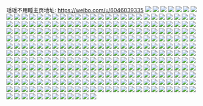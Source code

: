 瑶瑶不用睡主页地址: https://weibo.com/u/6046039335 
![](https://wx4.sinaimg.cn/mw2000/006Baz1tgy1h8wit78g05j30tz141ak7.jpg) 
![](https://wx4.sinaimg.cn/mw2000/006Baz1tgy1h8wit6www5j30u0140dqz.jpg) 
![](https://wx4.sinaimg.cn/mw2000/006Baz1tgy1h8wit7jxn5j30u014049x.jpg) 
![](https://wx4.sinaimg.cn/mw2000/006Baz1tgy1h8wit7y5fjj30u010htgz.jpg) 
![](https://wx4.sinaimg.cn/mw2000/006Baz1tgy1h8wit89h58j30u0140n8f.jpg) 
![](https://wx4.sinaimg.cn/mw2000/006Baz1tgy1h8wiqe6wysj30zu17sarh.jpg) 
![](https://wx4.sinaimg.cn/mw2000/006Baz1tgy1h8po3y0yhzj32cs35s4qr.jpg) 
![](https://wx4.sinaimg.cn/mw2000/006Baz1tgy1h8po3pw5vuj32dc35sb2a.jpg) 
![](https://wx4.sinaimg.cn/mw2000/006Baz1tgy1h8po3s72pmj32dc35sqv7.jpg) 
![](https://wx4.sinaimg.cn/mw2000/006Baz1tgy1h8po3mxxirj32c0340b2b.jpg) 
![](https://wx4.sinaimg.cn/mw2000/006Baz1tgy1h7qzl6u08ij32ag31pu0y.jpg) 
![](https://wx4.sinaimg.cn/mw2000/006Baz1tgy1h7qzlr3ndcj329f30k7wk.jpg) 
![](https://wx4.sinaimg.cn/mw2000/006Baz1tgy1h7qzlxcpndj32c0340u0y.jpg) 
![](https://wx4.sinaimg.cn/mw2000/006Baz1tgy1h7qzm2noqdj32c03404qr.jpg) 
![](https://wx4.sinaimg.cn/mw2000/006Baz1tgy1h7lfvvki6aj32c03404qq.jpg) 
![](https://wx4.sinaimg.cn/mw2000/006Baz1tgy1h7h2cimyq8j30yi22o14n.jpg) 
![](https://wx4.sinaimg.cn/mw2000/006Baz1tgy1h7d03znnilj32202qnkeh.jpg) 
![](https://wx4.sinaimg.cn/mw2000/006Baz1tgy1h7d040bl2xj31331g4107.jpg) 
![](https://wx4.sinaimg.cn/mw2000/006Baz1tgy1h770mpim9aj32c032ib29.jpg) 
![](https://wx4.sinaimg.cn/mw2000/006Baz1tgy1h770n0ym81j32502twkjo.jpg) 
![](https://wx4.sinaimg.cn/mw2000/006Baz1tgy1h770neao4qj320e2oix6r.jpg) 
![](https://wx4.sinaimg.cn/mw2000/006Baz1tgy1h770psg9uoj32c03404qs.jpg) 
![](https://wx4.sinaimg.cn/mw2000/006Baz1tgy1h770n5jfhwj32c0340hdv.jpg) 
![](https://wx4.sinaimg.cn/mw2000/006Baz1tgy1h73nn3aj1vj32c0340x6r.jpg) 
![](https://wx4.sinaimg.cn/mw2000/006Baz1tgy1h73nnufmxaj32c033uu0z.jpg) 
![](https://wx4.sinaimg.cn/mw2000/006Baz1tgy1h73nnz4nvnj32c0340e83.jpg) 
![](https://wx4.sinaimg.cn/mw2000/006Baz1tgy1h73nldbj5yj322k2re4qr.jpg) 
![](https://wx4.sinaimg.cn/mw2000/006Baz1tgy1h73nnpck17j32c0340x6q.jpg) 
![](https://wx4.sinaimg.cn/mw2000/006Baz1tgy1h73nnl1ng2j32c0340e83.jpg) 
![](https://wx4.sinaimg.cn/mw2000/006Baz1tgy1h73nmmdrayj32c0340kjn.jpg) 
![](https://wx4.sinaimg.cn/mw2000/006Baz1tgy1h72m4bdrokj31si2osb2a.jpg) 
![](https://wx4.sinaimg.cn/mw2000/006Baz1tgy1h72m4h5h70j31vy2ilx6p.jpg) 
![](https://wx4.sinaimg.cn/mw2000/006Baz1tgy1h72m4jme2sj320830ctoi.jpg) 
![](https://wx4.sinaimg.cn/mw2000/006Baz1tgy1h6xy3qbrxqj32c03407wj.jpg) 
![](https://wx4.sinaimg.cn/mw2000/006Baz1tgy1h6xy44ajv8j31yy2mp4qp.jpg) 
![](https://wx4.sinaimg.cn/mw2000/006Baz1tgy1h6xy4kxm0aj329930cnop.jpg) 
![](https://wx4.sinaimg.cn/mw2000/006Baz1tgy1h6xy50vloaj30u01404b3.jpg) 
![](https://wx4.sinaimg.cn/mw2000/006Baz1tly1h6w3f5djzmj32c0340k3h.jpg) 
![](https://wx4.sinaimg.cn/mw2000/006Baz1tly1h6w3f6m3alj32c0340qv6.jpg) 
![](https://wx4.sinaimg.cn/mw2000/006Baz1tly1h6w3f8ui7mj32c03404ak.jpg) 
![](https://wx4.sinaimg.cn/mw2000/006Baz1tly1h6w3fa3510j327f2y67cy.jpg) 
![](https://wx4.sinaimg.cn/mw2000/006Baz1tly1h6w3faynezj32512uqhdu.jpg) 
![](https://wx4.sinaimg.cn/mw2000/006Baz1tly1h6w3f0uuolj31zj2nd7wi.jpg) 
![](https://wx4.sinaimg.cn/mw2000/006Baz1tly1h6w3fday0qj32c03407wi.jpg) 
![](https://wx4.sinaimg.cn/mw2000/006Baz1tly1h6w3hj2idqj33402c0b2a.jpg) 
![](https://wx4.sinaimg.cn/mw2000/006Baz1tgy1h6ptw70avpj31o02804qq.jpg) 
![](https://wx4.sinaimg.cn/mw2000/006Baz1tgy1h6aumv6019j30u01407fn.jpg) 
![](https://wx4.sinaimg.cn/mw2000/006Baz1tgy1h6aum06i1pj30u0140jv1.jpg) 
![](https://wx4.sinaimg.cn/mw2000/006Baz1tgy1h6aum1mvroj30u01404ce.jpg) 
![](https://wx4.sinaimg.cn/mw2000/006Baz1tgy1h6aum2roenj31400u0qfo.jpg) 
![](https://wx4.sinaimg.cn/mw2000/006Baz1tgy1h3lmpd4nsxj32c033mb2b.jpg) 
![](https://wx4.sinaimg.cn/mw2000/006Baz1tgy1h3lmpeajirj328p2zmhdv.jpg) 
![](https://wx4.sinaimg.cn/mw2000/006Baz1tgy1h3lmpg9dmbj328r2zox6r.jpg) 
![](https://wx4.sinaimg.cn/mw2000/006Baz1tgy1h3hy2o6jywj327e2xvkjm.jpg) 
![](https://wx4.sinaimg.cn/mw2000/006Baz1tgy1h3hy2n3yc4j31y12p64qq.jpg) 
![](https://wx4.sinaimg.cn/mw2000/006Baz1tgy1h3hy2pf54ij32c03407wj.jpg) 
![](https://wx4.sinaimg.cn/mw2000/006Baz1tgy1h3hy2swm3zj321e2pu7wi.jpg) 
![](https://wx4.sinaimg.cn/mw2000/006Baz1tgy1h3hy2rpspaj321i2q0kjm.jpg) 
![](https://wx4.sinaimg.cn/mw2000/006Baz1tgy1h3hy2ucwd2j32c0340x6q.jpg) 
![](https://wx4.sinaimg.cn/mw2000/006Baz1tgy1h3hy2vx2fjj32c0340hdv.jpg) 
![](https://wx4.sinaimg.cn/mw2000/006Baz1tgy1h3hy2yhuquj32c0340npf.jpg) 
![](https://wx4.sinaimg.cn/mw2000/006Baz1tgy1h3hy2zizyuj31zm2neu0y.jpg) 
![](https://wx4.sinaimg.cn/mw2000/006Baz1tgy1h3a077ek8yj326w2x7kjn.jpg) 
![](https://wx4.sinaimg.cn/mw2000/006Baz1tgy1h3a078rsu7j325m2vi4qr.jpg) 
![](https://wx4.sinaimg.cn/mw2000/006Baz1tgy1h3a07bxfb7j32c0340u0z.jpg) 
![](https://wx4.sinaimg.cn/mw2000/006Baz1tgy1h3a07ajj1wj32802yo1kz.jpg) 
![](https://wx4.sinaimg.cn/mw2000/006Baz1tgy1h2v3mw8rrqj32c0340u0z.jpg) 
![](https://wx4.sinaimg.cn/mw2000/006Baz1tgy1h2v3myrs04j325e2v6qv6.jpg) 
![](https://wx4.sinaimg.cn/mw2000/006Baz1tgy1h2v3mzs669j320h2panpe.jpg) 
![](https://wx4.sinaimg.cn/mw2000/006Baz1tgy1h2v3mur2ibj31zf2n8kjm.jpg) 
![](https://wx4.sinaimg.cn/mw2000/006Baz1tgy1h2g4jova2sj325u2vs4qs.jpg) 
![](https://wx4.sinaimg.cn/mw2000/006Baz1tgy1h2g4jqtz9qj32c02c04qq.jpg) 
![](https://wx4.sinaimg.cn/mw2000/006Baz1tgy1h0bm41nbbqj31o0280qv5.jpg) 
![](https://wx4.sinaimg.cn/mw2000/006Baz1tgy1h0bm42dzvaj31o028fnpd.jpg) 
![](https://wx4.sinaimg.cn/mw2000/006Baz1tgy1h09znc6q0dj30mi0u0n6j.jpg) 
![](https://wx4.sinaimg.cn/mw2000/006Baz1tgy1gzqbakdv9bj30u0140tfh.jpg) 
![](https://wx4.sinaimg.cn/mw2000/006Baz1tgy1gzqbajyr8sj30u0140ah0.jpg) 
![](https://wx4.sinaimg.cn/mw2000/006Baz1tgy1gzqbaktou8j30u0140gro.jpg) 
![](https://wx4.sinaimg.cn/mw2000/006Baz1tgy1gzqbamwlmnj32c0340kjm.jpg) 
![](https://wx4.sinaimg.cn/mw2000/006Baz1tgy1gzqbapx3a9j30u00u0gop.jpg) 
![](https://wx4.sinaimg.cn/mw2000/006Baz1tgy1gzqbatxo2ij32c03401ky.jpg) 
![](https://wx4.sinaimg.cn/mw2000/006Baz1tgy1gzqbb0sn6cj32c0340qv5.jpg) 
![](https://wx4.sinaimg.cn/mw2000/006Baz1tgy1gx24x73u7gj32012o1b2a.jpg) 
![](https://wx4.sinaimg.cn/mw2000/006Baz1tgy1gx24xbn41hj32c034u7wk.jpg) 
![](https://wx4.sinaimg.cn/mw2000/006Baz1tgy1gx24x8q51rj32c0340x6q.jpg) 
![](https://wx4.sinaimg.cn/mw2000/006Baz1tgy1gx24x51rf3j324k2u4b2a.jpg) 
![](https://wx4.sinaimg.cn/mw2000/006Baz1tgy1gx24x34s71j328v2zub2b.jpg) 
![](https://wx4.sinaimg.cn/mw2000/006Baz1tgy1gx24xg565wj32c0340u0x.jpg) 
![](https://wx4.sinaimg.cn/mw2000/006Baz1tgy1gwwucg40mlj316o1kwau8.jpg) 
![](https://wx4.sinaimg.cn/mw2000/006Baz1tgy1gwwucgzct5j321h2pz7wi.jpg) 
![](https://wx4.sinaimg.cn/mw2000/006Baz1tgy1gwwuchue7kj32c033ib29.jpg) 
![](https://wx4.sinaimg.cn/mw2000/006Baz1tgy1gwwucfo9jtj321m2q61ky.jpg) 
![](https://wx4.sinaimg.cn/mw2000/006Baz1tgy1gvrn3aqnk7j32c03401ky.jpg) 
![](https://wx4.sinaimg.cn/mw2000/006Baz1tgy1gvrn38v65tj32c03401ky.jpg) 
![](https://wx4.sinaimg.cn/mw2000/006Baz1tgy1gvrn3jpipjj32c0340x6q.jpg) 
![](https://wx4.sinaimg.cn/mw2000/006Baz1tgy1gvrn3e9g3yj329631hkjm.jpg) 
![](https://wx4.sinaimg.cn/mw2000/006Baz1tgy1gvrn3n59c9j32801o0b2a.jpg) 
![](https://wx4.sinaimg.cn/mw2000/006Baz1tgy1gvrn3h3eskj32af31whdv.jpg) 
![](https://wx4.sinaimg.cn/mw2000/006Baz1tgy1gun5403mpjj62c0340kjn02.jpg) 
![](https://wx4.sinaimg.cn/mw2000/006Baz1tgy1gun51ecd31j62012o2npd02.jpg) 
![](https://wx4.sinaimg.cn/mw2000/006Baz1tgy1guf6nkaim0j62c0340kjn02.jpg) 
![](https://wx4.sinaimg.cn/mw2000/006Baz1tgy1gtz2r4srz8j6296308hdu02.jpg) 
![](https://wx4.sinaimg.cn/mw2000/006Baz1tgy1gtz2r6w3h8j629m30ub2a02.jpg) 
![](https://wx4.sinaimg.cn/mw2000/006Baz1tgy1gtz2rgjbqbj62c0340e8402.jpg) 
![](https://wx4.sinaimg.cn/mw2000/006Baz1tgy1gtz2r9j1t2j622v2rt4qs02.jpg) 
![](https://wx4.sinaimg.cn/mw2000/006Baz1tgy1gtz2rbfmvej622l2rfb2b02.jpg) 
![](https://wx4.sinaimg.cn/mw2000/006Baz1tgy1gtz2r2jswtj62c0340qv802.jpg) 
![](https://wx4.sinaimg.cn/mw2000/006Baz1tgy1gtz2rcx74nj61xx2lbb2a02.jpg) 
![](https://wx4.sinaimg.cn/mw2000/006Baz1tgy1gst2xj65d6j31o02804qq.jpg) 
![](https://wx4.sinaimg.cn/mw2000/006Baz1tgy1gst2xgrpwej31o0280kjl.jpg) 
![](https://wx4.sinaimg.cn/mw2000/006Baz1tgy1gst2xfiszrj31o0280x6p.jpg) 
![](https://wx4.sinaimg.cn/mw2000/006Baz1tgy1gsr1vjs87tj32c0340x6q.jpg) 
![](https://wx4.sinaimg.cn/mw2000/006Baz1tgy1gspfueth4rj31o0280hdt.jpg) 
![](https://wx4.sinaimg.cn/mw2000/006Baz1tgy1grupn2be98j31ez1vze84.jpg) 
![](https://wx4.sinaimg.cn/mw2000/006Baz1tgy1grupn3snpcj31h51yuhdw.jpg) 
![](https://wx4.sinaimg.cn/mw2000/006Baz1tgy1grupn0xvb3j31o0280b29.jpg) 
![](https://wx4.sinaimg.cn/mw2000/006Baz1tgy1grqrqwltgej32582uxu10.jpg) 
![](https://wx4.sinaimg.cn/mw2000/006Baz1tgy1grqrqxxil7j31yh2lrqv7.jpg) 
![](https://wx4.sinaimg.cn/mw2000/006Baz1tgy1grqrqv6bxej32c0340e83.jpg) 
![](https://wx4.sinaimg.cn/mw2000/006Baz1tgy1grqrr07maxj320c2p7e83.jpg) 
![](https://wx4.sinaimg.cn/mw2000/006Baz1tgy1grqrr1qpu0j32222qq4qs.jpg) 
![](https://wx4.sinaimg.cn/mw2000/006Baz1tgy1grqrqz634aj31o0280qv8.jpg) 
![](https://wx4.sinaimg.cn/mw2000/006Baz1tgy1grd8wmmtvtj31sc2ds1ky.jpg) 
![](https://wx4.sinaimg.cn/mw2000/006Baz1tgy1gr8s482sngj63402c0hdt02.jpg) 
![](https://wx4.sinaimg.cn/mw2000/006Baz1tgy1gr8s4a50c4j33402c07wh.jpg) 
![](https://wx4.sinaimg.cn/mw2000/006Baz1tgy1gqtkorl1e0j31if20kb29.jpg) 
![](https://wx4.sinaimg.cn/mw2000/006Baz1tgy1gqtkopa31oj31o0280x6r.jpg) 
![](https://wx4.sinaimg.cn/mw2000/006Baz1tgy1gqtkopuqioj30qo11adob.jpg) 
![](https://wx4.sinaimg.cn/mw2000/006Baz1tgy1gqtkos923sj31o0280qv5.jpg) 
![](https://wx4.sinaimg.cn/mw2000/006Baz1tgy1gqtkoujc23j32c0340npf.jpg) 
![](https://wx4.sinaimg.cn/mw2000/006Baz1tgy1gqtkot6wp5j31o0280hdv.jpg) 
![](https://wx4.sinaimg.cn/mw2000/006Baz1tgy1gql3ytngvyj31w72ubkjl.jpg) 
![](https://wx4.sinaimg.cn/mw2000/006Baz1tgy1gql3yqhpb2j322o340u13.jpg) 
![](https://wx4.sinaimg.cn/mw2000/006Baz1tgy1gql3z3bz4uj322o340npj.jpg) 
![](https://wx4.sinaimg.cn/mw2000/006Baz1tgy1gql3z6ix5ej322o3401ky.jpg) 
![](https://wx4.sinaimg.cn/mw2000/006Baz1tgy1gqkl82bwcaj31yf2lwx6q.jpg) 
![](https://wx4.sinaimg.cn/mw2000/006Baz1tgy1gqkl850e79j31w12ipqv6.jpg) 
![](https://wx4.sinaimg.cn/mw2000/006Baz1tgy1gqkl87u3t2j31x52k7npe.jpg) 
![](https://wx4.sinaimg.cn/mw2000/006Baz1tgy1gqkl7xzsg4j320q2ozhdv.jpg) 
![](https://wx4.sinaimg.cn/mw2000/006Baz1tgy1gqkl8aqtrjj322u2rskjn.jpg) 
![](https://wx4.sinaimg.cn/mw2000/006Baz1tgy1gqkl8f5d6ej324c2ts1l4.jpg) 
![](https://wx4.sinaimg.cn/mw2000/006Baz1tgy1gqkl8jdu44j32c0340qva.jpg) 
![](https://wx4.sinaimg.cn/mw2000/006Baz1tgy1gqkl8mc34qj32c0340npf.jpg) 
![](https://wx4.sinaimg.cn/mw2000/006Baz1tgy1gqkl8okz2gj32c0340hdv.jpg) 
![](https://wx4.sinaimg.cn/mw2000/006Baz1tly1gozl4mq92kj32731o0e82.jpg) 
![](https://wx4.sinaimg.cn/mw2000/006Baz1tly1gozl4jba24j32801o0b2a.jpg) 
![](https://wx4.sinaimg.cn/mw2000/006Baz1tly1gojoerihr5j32c0340kjo.jpg) 
![](https://wx4.sinaimg.cn/mw2000/006Baz1tly1gojoeoc5hyj32c03401ky.jpg) 
![](https://wx4.sinaimg.cn/mw2000/006Baz1tly1gojof1wy1xj32c0340hdx.jpg) 
![](https://wx4.sinaimg.cn/mw2000/006Baz1tly1gojoeu9bynj32c0340qv8.jpg) 
![](https://wx4.sinaimg.cn/mw2000/006Baz1tly1gojoewtcepj32c0340kjp.jpg) 
![](https://wx4.sinaimg.cn/mw2000/006Baz1tly1gojoeza0v3j32c0340hdu.jpg) 
![](https://wx4.sinaimg.cn/mw2000/006Baz1tly1gojof3vhm2j32c0340e83.jpg) 
![](https://wx4.sinaimg.cn/mw2000/006Baz1tly1gojof6bcbij327r2yce82.jpg) 
![](https://wx4.sinaimg.cn/mw2000/006Baz1tly1gojof8lui2j32c0340qv8.jpg) 
![](https://wx4.sinaimg.cn/mw2000/006Baz1tly1goglx0ckk4j32c0340u10.jpg) 
![](https://wx4.sinaimg.cn/mw2000/006Baz1tly1goglx9soxhj32c0340hdx.jpg) 
![](https://wx4.sinaimg.cn/mw2000/006Baz1tly1goglx20c76j32c0340kjo.jpg) 
![](https://wx4.sinaimg.cn/mw2000/006Baz1tly1goglwu3jhgj32c0340qv8.jpg) 
![](https://wx4.sinaimg.cn/mw2000/006Baz1tly1goglwp4b9nj326h2wn7wj.jpg) 
![](https://wx4.sinaimg.cn/mw2000/006Baz1tly1goglwyofdgj32c0340x6u.jpg) 
![](https://wx4.sinaimg.cn/mw2000/006Baz1tly1goglwqmwudj329w31mu0z.jpg) 
![](https://wx4.sinaimg.cn/mw2000/006Baz1tly1goglwwa1m2j328u2zu4qu.jpg) 
![](https://wx4.sinaimg.cn/mw2000/006Baz1tly1goglwsd6mej32c0340e84.jpg) 
![](https://wx4.sinaimg.cn/mw2000/006Baz1tgy1gofbfvh1zcj32332s5b2b.jpg) 
![](https://wx4.sinaimg.cn/mw2000/006Baz1tgy1gofbfxbtoaj32c0340b2a.jpg) 
![](https://wx4.sinaimg.cn/mw2000/006Baz1tgy1gofbfyz1xfj32c02c0e81.jpg) 
![](https://wx4.sinaimg.cn/mw2000/006Baz1tgy1gofbg0k9ylj32c02c0hdt.jpg) 
![](https://wx4.sinaimg.cn/mw2000/006Baz1tgy1goeocho84nj329r3404qs.jpg) 
![](https://wx4.sinaimg.cn/mw2000/006Baz1tgy1goeocmx58cj32c03407wl.jpg) 
![](https://wx4.sinaimg.cn/mw2000/006Baz1tgy1goeocqzrdwj32c02c0hdv.jpg) 
![](https://wx4.sinaimg.cn/mw2000/006Baz1tgy1goeocvk53mj321a2pqqv7.jpg) 
![](https://wx4.sinaimg.cn/mw2000/006Baz1tgy1goeocyn664j31pz2anb2a.jpg) 
![](https://wx4.sinaimg.cn/mw2000/006Baz1tgy1goeod3rv16j32c0340u10.jpg) 
![](https://wx4.sinaimg.cn/mw2000/006Baz1tgy1goeod7jd8kj31o0280u0y.jpg) 
![](https://wx4.sinaimg.cn/mw2000/006Baz1tgy1goeodb9yi4j32801n9kjm.jpg) 
![](https://wx4.sinaimg.cn/mw2000/006Baz1tgy1goeodfcq7yj32292r01kz.jpg) 
![](https://wx4.sinaimg.cn/mw2000/006Baz1tgy1go2bw1dpabj31o0283kjm.jpg) 
![](https://wx4.sinaimg.cn/mw2000/006Baz1tgy1go2bvtdvkbj31o027vhdu.jpg) 
![](https://wx4.sinaimg.cn/mw2000/006Baz1tgy1go2bvud3ooj31o0280hdu.jpg) 
![](https://wx4.sinaimg.cn/mw2000/006Baz1tgy1go2bvxfzxbj31o02804qr.jpg) 
![](https://wx4.sinaimg.cn/mw2000/006Baz1tgy1go2bvvfik4j31lg24zu0x.jpg) 
![](https://wx4.sinaimg.cn/mw2000/006Baz1tgy1go2bvyy054j31o02801ky.jpg) 
![](https://wx4.sinaimg.cn/mw2000/006Baz1tgy1go2bw29rw5j31o029b4qq.jpg) 
![](https://wx4.sinaimg.cn/mw2000/006Baz1tgy1go2bw02hlxj327k2y4b2a.jpg) 
![](https://wx4.sinaimg.cn/mw2000/006Baz1tgy1go2bvs3j6mj32c03407wj.jpg) 
![](https://wx4.sinaimg.cn/mw2000/006Baz1tgy1gl84bjocboj31g11xeqv5.jpg) 
![](https://wx4.sinaimg.cn/mw2000/006Baz1tgy1gl84bksa1sj31o028s4qq.jpg) 
![](https://wx4.sinaimg.cn/mw2000/006Baz1tgy1gl84blpuptj31o0280u0x.jpg) 
![](https://wx4.sinaimg.cn/mw2000/006Baz1tgy1gl84bmk61cj31o0280npd.jpg) 
![](https://wx4.sinaimg.cn/mw2000/006Baz1tgy1gl84bnew0sj31mf280qv5.jpg) 
![](https://wx4.sinaimg.cn/mw2000/006Baz1tgy1gl84bog33ij31o028ox6p.jpg) 
![](https://wx4.sinaimg.cn/mw2000/006Baz1tgy1gl84bpbnh1j31o028oqv5.jpg) 
![](https://wx4.sinaimg.cn/mw2000/006Baz1tgy1gl84bqelrfj31mn280hdu.jpg) 
![](https://wx4.sinaimg.cn/mw2000/006Baz1tgy1gl84bivdv8j31k222rx6p.jpg) 
![](https://wx4.sinaimg.cn/mw2000/006Baz1tgy1gl0gefz3opj315a0u0aqe.jpg) 
![](https://wx4.sinaimg.cn/mw2000/006Baz1tgy1gl0geev572j315h0u0k71.jpg) 
![](https://wx4.sinaimg.cn/mw2000/006Baz1tgy1gkfk6ou6vpj32bb340npg.jpg) 
![](https://wx4.sinaimg.cn/mw2000/006Baz1tgy1gk9la7ptouj33402c0x6q.jpg) 
![](https://wx4.sinaimg.cn/mw2000/006Baz1tgy1gk9laa88j9j33402ade83.jpg) 
![](https://wx4.sinaimg.cn/mw2000/006Baz1tgy1gk9la5reztj32c02c0x6q.jpg) 
![](https://wx4.sinaimg.cn/mw2000/006Baz1tgy1gjmmwsojmgj32622w37wj.jpg) 
![](https://wx4.sinaimg.cn/mw2000/006Baz1tgy1gjmmwkkjsbj327b2y4hdv.jpg) 
![](https://wx4.sinaimg.cn/mw2000/006Baz1tgy1gjmmwo5esij33402c0b2b.jpg) 
![](https://wx4.sinaimg.cn/mw2000/006Baz1tgy1gjmmwql6rwj31h71zkkjp.jpg) 
![](https://wx4.sinaimg.cn/mw2000/006Baz1tgy1gjmmwmhyp2j32c0340npg.jpg) 
![](https://wx4.sinaimg.cn/mw2000/006Baz1tgy1gjmmwulskxj32c0340x6r.jpg) 
![](https://wx4.sinaimg.cn/mw2000/006Baz1tgy1gj5bj158ebj30yi0psjwg.jpg) 
![](https://wx4.sinaimg.cn/mw2000/006Baz1tgy1gj0lkgetbtj31br1rp7wh.jpg) 
![](https://wx4.sinaimg.cn/mw2000/006Baz1tgy1gj0ll25uhxj31hn1zkhdw.jpg) 
![](https://wx4.sinaimg.cn/mw2000/006Baz1tgy1gj0ll5ozpuj315n1jj7q9.jpg) 
![](https://wx4.sinaimg.cn/mw2000/006Baz1tly1ghvzwoomhwj32c036e4qr.jpg) 
![](https://wx4.sinaimg.cn/mw2000/006Baz1tly1ghvzwmroewj30zk1bfb2a.jpg) 
![](https://wx4.sinaimg.cn/mw2000/006Baz1tly1ghvzwq2hn5j329l30s7wi.jpg) 
![](https://wx4.sinaimg.cn/mw2000/006Baz1tly1ghvzwr9rq8j32873354qq.jpg) 
![](https://wx4.sinaimg.cn/mw2000/006Baz1tgy1gh9qcsind6j32uw2564qq.jpg) 
![](https://wx4.sinaimg.cn/mw2000/006Baz1tgy1gh9qcug41uj32wt26m4qq.jpg) 
![](https://wx4.sinaimg.cn/mw2000/006Baz1tgy1gh9qcr6utyj32c0340e82.jpg) 
![](https://wx4.sinaimg.cn/mw2000/006Baz1tgy1gh9qcwn018j32c03407wm.jpg) 
![](https://wx4.sinaimg.cn/mw2000/006Baz1tgy1gh9qcyr086j32c03404qu.jpg) 
![](https://wx4.sinaimg.cn/mw2000/006Baz1tgy1gh9qgo9f5tj32c0340kjq.jpg) 
![](https://wx4.sinaimg.cn/mw2000/006Baz1tgy1gh92uyjiznj325t2vrnpe.jpg) 
![](https://wx4.sinaimg.cn/mw2000/006Baz1tgy1gh92uzzgrxj320p2oxnpe.jpg) 
![](https://wx4.sinaimg.cn/mw2000/006Baz1tgy1gh92v1g9upj31s02dcnpd.jpg) 
![](https://wx4.sinaimg.cn/mw2000/006Baz1tgy1gh92v2fyxaj320l2otqv6.jpg) 
![](https://wx4.sinaimg.cn/mw2000/006Baz1tgy1gh92ux269nj32c0340u0z.jpg) 
![](https://wx4.sinaimg.cn/mw2000/006Baz1tgy1gh92v53dluj32c03407wk.jpg) 
![](https://wx4.sinaimg.cn/mw2000/006Baz1tgy1gh92v9c023j32c0340hdx.jpg) 
![](https://wx4.sinaimg.cn/mw2000/006Baz1tgy1gh92v6oclvj327e2y0qv6.jpg) 
![](https://wx4.sinaimg.cn/mw2000/006Baz1tgy1gh92vapi8aj32482tq1kz.jpg) 
![](https://wx4.sinaimg.cn/mw2000/006Baz1tgy1gh0zrx0dukj33402c0x6q.jpg) 
![](https://wx4.sinaimg.cn/mw2000/006Baz1tgy1gh0zs0kvqtj33402c8hdv.jpg) 
![](https://wx4.sinaimg.cn/mw2000/006Baz1tgy1gh0zs67lw9j32wb268e82.jpg) 
![](https://wx4.sinaimg.cn/mw2000/006Baz1tgy1gh0zs1y9v5j33402c0e82.jpg) 
![](https://wx4.sinaimg.cn/mw2000/006Baz1tgy1gh0zry2af5j32xn278u0x.jpg) 
![](https://wx4.sinaimg.cn/mw2000/006Baz1tgy1gh0zs3gapwj32702xdu0x.jpg) 
![](https://wx4.sinaimg.cn/mw2000/006Baz1tgy1gh0zrv2v12j32c0340b2a.jpg) 
![](https://wx4.sinaimg.cn/mw2000/006Baz1tgy1gh0zs53omoj330w29oqv6.jpg) 
![](https://wx4.sinaimg.cn/mw2000/006Baz1tgy1gh0zs7g9i4j33402c0kjm.jpg) 
![](https://wx4.sinaimg.cn/mw2000/006Baz1tgy1ggyozqpe8tj31yx2mnb2c.jpg) 
![](https://wx4.sinaimg.cn/mw2000/006Baz1tgy1ggyozi6k5xj32c02yme84.jpg) 
![](https://wx4.sinaimg.cn/mw2000/006Baz1tgy1ggyozy9ygoj32c0340nph.jpg) 
![](https://wx4.sinaimg.cn/mw2000/006Baz1tgy1ggyp01sobej31g31xg4qq.jpg) 
![](https://wx4.sinaimg.cn/mw2000/006Baz1tgy1ggyozkxy9zj31q32asu0x.jpg) 
![](https://wx4.sinaimg.cn/mw2000/006Baz1tgy1ggyp052dltj31ng27anpd.jpg) 
![](https://wx4.sinaimg.cn/mw2000/006Baz1tgy1ggvdnoljirj321i1o01ky.jpg) 
![](https://wx4.sinaimg.cn/mw2000/006Baz1tgy1ggrz9yfch6j31o02804qq.jpg) 
![](https://wx4.sinaimg.cn/mw2000/006Baz1tgy1gggjy3eovej32801o0x6p.jpg) 
![](https://wx4.sinaimg.cn/mw2000/006Baz1tgy1gfcw62o9shj32c03421l0.jpg) 
![](https://wx4.sinaimg.cn/mw2000/006Baz1tgy1gfcw65p8tgj32bq340b2a.jpg) 
![](https://wx4.sinaimg.cn/mw2000/006Baz1tgy1gfcw5zqo6fj32801o87wi.jpg) 
![](https://wx4.sinaimg.cn/mw2000/006Baz1tgy1gfcw67o47ij32801o0e82.jpg) 
![](https://wx4.sinaimg.cn/mw2000/006Baz1tgy1gfaupu6n6hj31o01o0x6p.jpg) 
![](https://wx4.sinaimg.cn/mw2000/006Baz1tgy1gdtok8ua15j31kf22znpe.jpg) 
![](https://wx4.sinaimg.cn/mw2000/006Baz1tgy1gdtokagyh4j31o029e4qr.jpg) 
![](https://wx4.sinaimg.cn/mw2000/006Baz1tgy1gdtok7doroj31o028mhdv.jpg) 
![](https://wx4.sinaimg.cn/mw2000/006Baz1tgy1gdtokbefwej32801o0npd.jpg) 
![](https://wx4.sinaimg.cn/mw2000/006Baz1tgy1gdtokdojhuj31ku22ehdt.jpg) 
![](https://wx4.sinaimg.cn/mw2000/006Baz1tgy1gdtokcj4fdj32801oqnpd.jpg) 
![](https://wx4.sinaimg.cn/mw2000/006Baz1tgy1gcr8w5fsyij32c0354e86.jpg) 
![](https://wx4.sinaimg.cn/mw2000/006Baz1tgy1gcr8w0rfu1j32c035ob2d.jpg) 
![](https://wx4.sinaimg.cn/mw2000/006Baz1tgy1gcprxeoujvj31zk1it7wh.jpg) 
![](https://wx4.sinaimg.cn/mw2000/006Baz1tgy1gcprxh2gcoj31zk1iikjn.jpg) 
![](https://wx4.sinaimg.cn/mw2000/006Baz1tgy1g9zhwjcjbmj30u016dwof.jpg) 
![](https://wx4.sinaimg.cn/mw2000/006Baz1tly1g9qb4au1maj30u0140du8.jpg) 
![](https://wx4.sinaimg.cn/mw2000/006Baz1tly1g9qb4btx1rj30u013zqe5.jpg) 
![](https://wx4.sinaimg.cn/mw2000/006Baz1tly1g9qb4cxqwzj30u00u0ana.jpg) 
![](https://wx4.sinaimg.cn/mw2000/006Baz1tly1g9hjtjhbx1j31400u0gws.jpg) 
![](https://wx4.sinaimg.cn/mw2000/006Baz1tly1g9hjte1c4ij313z0u0dq7.jpg) 
![](https://wx4.sinaimg.cn/mw2000/006Baz1tly1g9hjtlq6wbj30yu0u0aiv.jpg) 
![](https://wx4.sinaimg.cn/mw2000/006Baz1tly1g9hjtoiz7aj30u0140tlf.jpg) 
![](https://wx4.sinaimg.cn/mw2000/006Baz1tly1g9hjtp6hr1j30u00ugtir.jpg) 
![](https://wx4.sinaimg.cn/mw2000/006Baz1tly1g9hjtgri6wj30u014snc1.jpg) 
![](https://wx4.sinaimg.cn/mw2000/006Baz1tly1g9hjtn0ug4j313x0u0anj.jpg) 
![](https://wx4.sinaimg.cn/mw2000/006Baz1tly1g9hjtr84dqj31400u0tkt.jpg) 
![](https://wx4.sinaimg.cn/mw2000/006Baz1tly1g9hjtnqjyxj31400u0gy2.jpg) 
![](https://wx4.sinaimg.cn/mw2000/006Baz1tly1g92ebgq7xjj30u0140dtl.jpg) 
![](https://wx4.sinaimg.cn/mw2000/006Baz1tly1g92ebfhku4j30u014eam9.jpg) 
![](https://wx4.sinaimg.cn/mw2000/006Baz1tly1g92ebi7w3bj30u014f4cj.jpg) 
![](https://wx4.sinaimg.cn/mw2000/006Baz1tly1g92ebj7q6aj30u0140dt0.jpg) 
![](https://wx4.sinaimg.cn/mw2000/006Baz1tgy1g7dzype0b4j31i320oqv5.jpg) 
![](https://wx4.sinaimg.cn/mw2000/006Baz1tgy1g7dzyqjrf6j31o027yx6p.jpg) 
![](https://wx4.sinaimg.cn/mw2000/006Baz1tgy1g7dzynqgp6j31o0280npe.jpg) 
![](https://wx4.sinaimg.cn/mw2000/006Baz1tgy1g7dzysvqs3j31o0280x6q.jpg) 
![](https://wx4.sinaimg.cn/mw2000/006Baz1tgy1g7aer9j7d6j31io20w4qp.jpg) 
![](https://wx4.sinaimg.cn/mw2000/006Baz1tgy1g7aer7wo6lj31e01uq7wh.jpg) 
![](https://wx4.sinaimg.cn/mw2000/006Baz1tgy1g7aer5v0m5j31df1twkjl.jpg) 
![](https://wx4.sinaimg.cn/mw2000/006Baz1tgy1g6h3i221xoj327i1vshdt.jpg) 
![](https://wx4.sinaimg.cn/mw2000/006Baz1tgy1g3g562n94rj31w02jc4qq.jpg) 
![](https://wx4.sinaimg.cn/mw2000/006Baz1tgy1g3g56n92ebj326a2wau0x.jpg) 
![](https://wx4.sinaimg.cn/mw2000/006Baz1tgy1g3g56gdvhwj31o01o01kz.jpg) 
![](https://wx4.sinaimg.cn/mw2000/006Baz1tgy1g3g55v5bucj32c0340u0x.jpg) 
![](https://wx4.sinaimg.cn/mw2000/006Baz1tgy1g3g56s5ebrj31o72884qp.jpg) 
![](https://wx4.sinaimg.cn/mw2000/006Baz1tgy1g3g588sm1jj32c0340x6q.jpg) 
